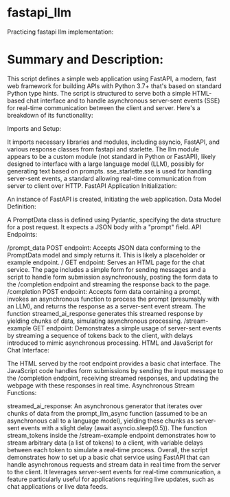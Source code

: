 # fastapi_llm
Practicing fastapi llm implementation:

# Summary and Description:
This script defines a simple web application using FastAPI, a modern, fast web framework for building APIs with Python 3.7+ that's based on standard Python type hints. The script is structured to serve both a simple HTML-based chat interface and to handle asynchronous server-sent events (SSE) for real-time communication between the client and server. Here's a breakdown of its functionality:

Imports and Setup:

It imports necessary libraries and modules, including asyncio, FastAPI, and various response classes from fastapi and starlette.
The llm module appears to be a custom module (not standard in Python or FastAPI), likely designed to interface with a large language model (LLM), possibly for generating text based on prompts.
sse_starlette.sse is used for handling server-sent events, a standard allowing real-time communication from server to client over HTTP.
FastAPI Application Initialization:

An instance of FastAPI is created, initiating the web application.
Data Model Definition:

A PromptData class is defined using Pydantic, specifying the data structure for a post request. It expects a JSON body with a "prompt" field.
API Endpoints:

/prompt_data POST endpoint: Accepts JSON data conforming to the PromptData model and simply returns it. This is likely a placeholder or example endpoint.
/ GET endpoint: Serves an HTML page for the chat service. The page includes a simple form for sending messages and a script to handle form submission asynchronously, posting the form data to the /completion endpoint and streaming the response back to the page.
/completion POST endpoint: Accepts form data containing a prompt, invokes an asynchronous function to process the prompt (presumably with an LLM), and returns the response as a server-sent event stream. The function streamed_ai_response generates this streamed response by yielding chunks of data, simulating asynchronous processing.
/stream-example GET endpoint: Demonstrates a simple usage of server-sent events by streaming a sequence of tokens back to the client, with delays introduced to mimic asynchronous processing.
HTML and JavaScript for Chat Interface:

The HTML served by the root endpoint provides a basic chat interface. The JavaScript code handles form submissions by sending the input message to the /completion endpoint, receiving streamed responses, and updating the webpage with these responses in real time.
Asynchronous Stream Functions:

streamed_ai_response: An asynchronous generator that iterates over chunks of data from the prompt_llm_async function (assumed to be an asynchronous call to a language model), yielding these chunks as server-sent events with a slight delay (await asyncio.sleep(0.5)).
The function stream_tokens inside the /stream-example endpoint demonstrates how to stream arbitrary data (a list of tokens) to a client, with variable delays between each token to simulate a real-time process.
Overall, the script demonstrates how to set up a basic chat service using FastAPI that can handle asynchronous requests and stream data in real time from the server to the client. It leverages server-sent events for real-time communication, a feature particularly useful for applications requiring live updates, such as chat applications or live data feeds.
